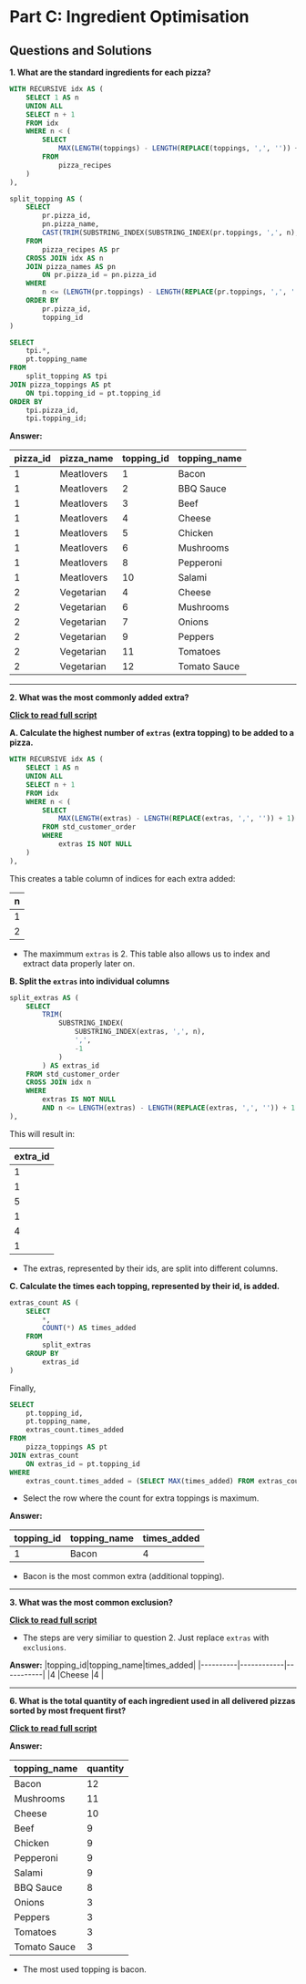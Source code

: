 # Part C: Ingredient Optimisation

## Questions and Solutions

**1. What are the standard ingredients for each pizza?**

```sql
WITH RECURSIVE idx AS (
	SELECT 1 AS n
	UNION ALL
	SELECT n + 1
	FROM idx
	WHERE n < (
		SELECT
			MAX(LENGTH(toppings) - LENGTH(REPLACE(toppings, ',', '')) + 1)
		FROM
			pizza_recipes
	)
),

split_topping AS (
	SELECT 
		pr.pizza_id,
		pn.pizza_name,
		CAST(TRIM(SUBSTRING_INDEX(SUBSTRING_INDEX(pr.toppings, ',', n), ',', -1)) AS UNSIGNED) AS topping_id
	FROM
		pizza_recipes AS pr
	CROSS JOIN idx AS n
	JOIN pizza_names AS pn
		ON pr.pizza_id = pn.pizza_id
	WHERE 
		n <= (LENGTH(pr.toppings) - LENGTH(REPLACE(pr.toppings, ',', '')) + 1)
	ORDER BY
		pr.pizza_id,
		topping_id
)

SELECT
	tpi.*,
	pt.topping_name
FROM
	split_topping AS tpi
JOIN pizza_toppings AS pt
	ON tpi.topping_id = pt.topping_id
ORDER BY
	tpi.pizza_id,
	tpi.topping_id;
```

**Answer:**

|pizza_id|pizza_name|topping_id|topping_name|
|--------|----------|----------|------------|
|1       |Meatlovers|1         |Bacon       |
|1       |Meatlovers|2         |BBQ Sauce   |
|1       |Meatlovers|3         |Beef        |
|1       |Meatlovers|4         |Cheese      |
|1       |Meatlovers|5         |Chicken     |
|1       |Meatlovers|6         |Mushrooms   |
|1       |Meatlovers|8         |Pepperoni   |
|1       |Meatlovers|10        |Salami      |
|2       |Vegetarian|4         |Cheese      |
|2       |Vegetarian|6         |Mushrooms   |
|2       |Vegetarian|7         |Onions      |
|2       |Vegetarian|9         |Peppers     |
|2       |Vegetarian|11        |Tomatoes    |
|2       |Vegetarian|12        |Tomato Sauce|

***

**2. What was the most commonly added extra?**

**[Click to read full script](https://github.com/nacht29/8-Week-SQL-Challenge/blob/main/pizza_runner/Part%20C%3A%20Ingredient%20Optimisation/scripts/q2.sql)**

**A. Calculate the highest number of ```extras``` (extra topping) to be added to a pizza.**

```sql
WITH RECURSIVE idx AS (
	SELECT 1 AS n
	UNION ALL
	SELECT n + 1 
	FROM idx
	WHERE n < (
		SELECT 
			MAX(LENGTH(extras) - LENGTH(REPLACE(extras, ',', '')) + 1)
		FROM std_customer_order
		WHERE
			extras IS NOT NULL 
	)
),
```

This creates a table column of indices for each extra added:

|n|
|-|
|1|
|2|

- The maximmum ```extras``` is 2. This table also allows us to index and extract data properly later on.

**B. Split the ```extras``` into individual columns**

```sql
split_extras AS (
	SELECT 
		TRIM(
			SUBSTRING_INDEX(
				SUBSTRING_INDEX(extras, ',', n), 
				',', 
				-1
			)
		) AS extras_id
	FROM std_customer_order
	CROSS JOIN idx n
	WHERE 
		extras IS NOT NULL
		AND n <= LENGTH(extras) - LENGTH(REPLACE(extras, ',', '')) + 1
),
```

This will result in:

|extra_id|
|--------|
|1       |
|1       |
|5       |
|1       |
|4       |
|1       |

- The extras, represented by their ids, are split into different columns.

**C. Calculate the times each topping, represented by their id, is added.**

```sql
extras_count AS (
	SELECT
		*,
		COUNT(*) AS times_added
	FROM
		split_extras
	GROUP BY
		extras_id
)
```

Finally,

```sql
SELECT
	pt.topping_id,
	pt.topping_name,
	extras_count.times_added
FROM
	pizza_toppings AS pt
JOIN extras_count
	ON extras_id = pt.topping_id
WHERE
	extras_count.times_added = (SELECT MAX(times_added) FROM extras_count);
```

- Select the row where the count for extra toppings is maximum.

**Answer:**

|topping_id|topping_name|times_added|
|----------|------------|-----------|
|1         |Bacon       |4          |

- Bacon is the most common extra (additional topping).

***

**3. What was the most common exclusion?**

**[Click to read full script](https://github.com/nacht29/8-Week-SQL-Challenge/blob/main/pizza_runner/Part%20C%3A%20Ingredient%20Optimisation/scripts/q3.sql)**

- The steps are very similiar to question 2. Just replace ```extras``` with ```exclusions```.

**Answer:**
|topping_id|topping_name|times_added|
|----------|------------|-----------|
|4         |Cheese      |4          |


***

**6. What is the total quantity of each ingredient used in all delivered pizzas sorted by most frequent first?**

**[Click to read full script](https://github.com/nacht29/8-Week-SQL-Challenge/blob/main/pizza_runner/Part%20C%3A%20Ingredient%20Optimisation/scripts/q6.sql)**

**Answer:**

|topping_name|quantity|
|------------|--------|
|Bacon       |12      |
|Mushrooms   |11      |
|Cheese      |10      |
|Beef        |9       |
|Chicken     |9       |
|Pepperoni   |9       |
|Salami      |9       |
|BBQ Sauce   |8       |
|Onions      |3       |
|Peppers     |3       |
|Tomatoes    |3       |
|Tomato Sauce|3       |

- The most used topping is bacon.